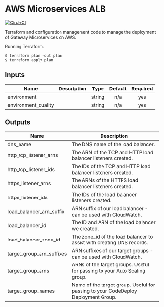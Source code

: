 # AWS Microservices ALB

[![CircleCI](https://circleci.com/gh/paidy/aws-microservices.svg?style=svg&circle-token=94d3443ecbd4502eef2de6062f5c93f45ab976ec)](https://circleci.com/gh/paidy/aws-microservices)

Terraform and configuration management code to manage the deployment of
Gateway Microservices on AWS.

Running Terraform.

```
$ terraform plan -out plan
$ terraform apply plan
```

## Inputs

| Name | Description | Type | Default | Required |
|------|-------------|:----:|:-----:|:-----:|
| environment |  | string | n/a | yes |
| environment\_quality |  | string | n/a | yes |

## Outputs

| Name | Description |
|------|-------------|
| dns\_name | The DNS name of the load balancer. |
| http\_tcp\_listener\_arns | The ARN of the TCP and HTTP load balancer listeners created. |
| http\_tcp\_listener\_ids | The IDs of the TCP and HTTP load balancer listeners created. |
| https\_listener\_arns | The ARNs of the HTTPS load balancer listeners created. |
| https\_listener\_ids | The IDs of the load balancer listeners created. |
| load\_balancer\_arn\_suffix | ARN suffix of our load balancer - can be used with CloudWatch. |
| load\_balancer\_id | The ID and ARN of the load balancer we created. |
| load\_balancer\_zone\_id | The zone_id of the load balancer to assist with creating DNS records. |
| target\_group\_arn\_suffixes | ARN suffixes of our target groups - can be used with CloudWatch. |
| target\_group\_arns | ARNs of the target groups. Useful for passing to your Auto Scaling group. |
| target\_group\_names | Name of the target group. Useful for passing to your CodeDeploy Deployment Group. |

